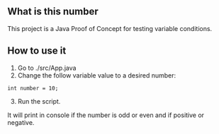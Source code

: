 ## What is this number

This project is a Java Proof of Concept for testing variable conditions.

## How to use it
1. Go to ./src/App.java
2. Change the follow variable value to a desired number:
```
int number = 10;
```
3. Run the script.

It will print in console if the number is odd or even and if positive or negative.
